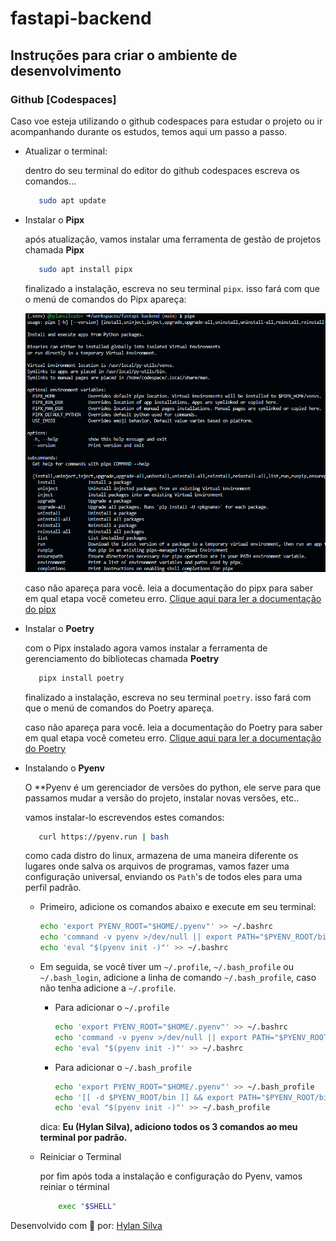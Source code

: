 # fastapi-backend

## Instruções para criar o ambiente de desenvolvimento

### Github [Codespaces]

Caso voe esteja utilizando o github codespaces para estudar o projeto ou ir acompanhando durante os estudos, temos aqui um passo a passo.

- Atualizar o terminal:
    
    dentro do seu terminal do editor do github codespaces escreva os comandos...

    ~~~bash
       sudo apt update
    ~~~ 
- Instalar o **Pipx**

    após atualização, vamos instalar uma ferramenta de gestão de projetos chamada **Pipx**
    ~~~bash
       sudo apt install pipx
    ~~~ 
    finalizado a instalação, escreva no seu terminal `pipx`. isso fará com que o menú de comandos do Pipx apareça:

    ![Imagem do terminal bash](.github/assets/image.png)

    caso não apareça para você. leia a documentação do pipx para saber em qual etapa você cometeu erro. [Clique aqui para ler a documentação do pipx](https://github.com/pypa/pipx)
- Instalar o **Poetry**

    com o Pipx instalado agora vamos instalar a ferramenta de gerenciamento do bibliotecas chamada **Poetry**
    ~~~bash
       pipx install poetry
    ~~~ 
    finalizado a instalação, escreva no seu terminal `poetry`. isso fará com que o menú de comandos do Poetry apareça.

    caso não apareça para você. leia a documentação do Poetry para saber em qual etapa você cometeu erro. [Clique aqui para ler a documentação do Poetry](https://python-poetry.org/docs/)

- Instalando o **Pyenv**

    O **Pyenv é um gerenciador de versões do python, ele serve para que passamos mudar a versão do projeto, instalar novas versões, etc..

    vamos instalar-lo escrevendos estes comandos:
    ~~~bash
       curl https://pyenv.run | bash
    ~~~

    como cada distro do linux, armazena de uma maneira diferente os lugares onde salva os arquivos de programas, vamos fazer uma configuração universal, enviando os `Path`'s de todos eles para uma perfil padrão.
    - Primeiro, adicione os comandos abaixo e execute em seu terminal:
        ```bash
        echo 'export PYENV_ROOT="$HOME/.pyenv"' >> ~/.bashrc
        echo 'command -v pyenv >/dev/null || export PATH="$PYENV_ROOT/bin:$PATH"' >> ~/.bashrc
        echo 'eval "$(pyenv init -)"' >> ~/.bashrc
        ```
    - Em seguida, se você tiver um `~/.profile`, `~/.bash_profile` ou `~/.bash_login`, adicione a linha de comando `~/.bash_profile`, caso não tenha adicione a `~/.profile`.

        - Para adicionar o `~/.profile`
           
            ```bash
            echo 'export PYENV_ROOT="$HOME/.pyenv"' >> ~/.bashrc
            echo 'command -v pyenv >/dev/null || export PATH="$PYENV_ROOT/bin:$PATH"' >> ~/.bashrc
            echo 'eval "$(pyenv init -)"' >> ~/.bashrc
            ```

        - Para adicionar o `~/.bash_profile`

            ```bash
            echo 'export PYENV_ROOT="$HOME/.pyenv"' >> ~/.bash_profile
            echo '[[ -d $PYENV_ROOT/bin ]] && export PATH="$PYENV_ROOT/bin:$PATH"' >> ~/.bash_profile
            echo 'eval "$(pyenv init -)"' >> ~/.bash_profile
            ```

        dica: **Eu (Hylan Silva), adiciono todos os 3 comandos ao meu terminal por padrão.**

    - Reiniciar o Terminal

        por fim após toda a instalação e configuração do Pyenv, vamos reiniar o términal

        ~~~bash
            exec "$SHELL"
        ~~~

Desenvolvido com 🩷  por: [Hylan Silva](https://www.github.com/hylansilvadev)